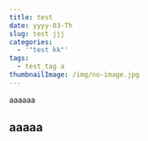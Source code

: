 ```yaml
---
title: test
date: yyyy-03-Th
slug: test jjj
categories:
  - '"test kk"'
tags:
  - test_tag a
thumbnailImage: /img/no-image.jpg
---
```

aaaaaa
## aaaaa